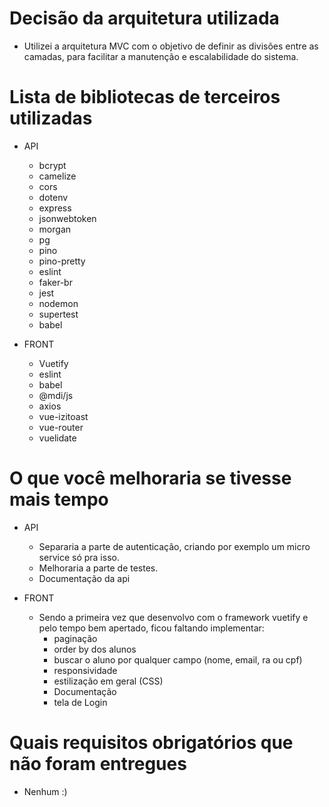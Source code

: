 # Decisão da arquitetura utilizada
  * Utilizei a arquitetura MVC com o objetivo de definir as divisões entre as camadas, para facilitar a manutenção e escalabilidade do sistema.

# Lista de bibliotecas de terceiros utilizadas
  * API
    * bcrypt
    * camelize
    * cors
    * dotenv
    * express
    * jsonwebtoken
    * morgan
    * pg
    * pino
    * pino-pretty
    * eslint
    * faker-br
    * jest
    * nodemon
    * supertest
    * babel

  * FRONT
    * Vuetify
    * eslint
    * babel
    * @mdi/js
    * axios
    * vue-izitoast
    * vue-router
    * vuelidate

# O que você melhoraria se tivesse mais tempo
  * API
    * Separaria a parte de autenticação, criando por exemplo um micro service só pra isso.
    * Melhoraria a parte de testes.
    * Documentação da api
  
  * FRONT 
    * Sendo a primeira vez que desenvolvo com o framework vuetify e pelo tempo bem apertado,
    ficou faltando implementar:
      * paginação
      * order by dos alunos
      * buscar o aluno por qualquer campo (nome, email, ra ou cpf)
      * responsividade
      * estilização em geral (CSS)
      * Documentação
      * tela de Login

# Quais requisitos obrigatórios que não foram entregues
  * Nenhum :)
